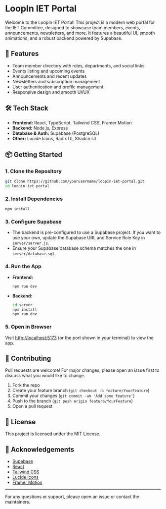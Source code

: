# LoopIn IET Portal

Welcome to the LoopIn IET Portal! This project is a modern web portal for the IET Committee, designed to showcase team members, events, announcements, newsletters, and more. It features a beautiful UI, smooth animations, and a robust backend powered by Supabase.

## 🚀 Features
- Team member directory with roles, departments, and social links
- Events listing and upcoming events
- Announcements and recent updates
- Newsletters and subscription management
- User authentication and profile management
- Responsive design and smooth UI/UX

## 🛠 Tech Stack
- **Frontend:** React, TypeScript, Tailwind CSS, Framer Motion
- **Backend:** Node.js, Express
- **Database & Auth:** Supabase (PostgreSQL)
- **Other:** Lucide Icons, Radix UI, Shadcn UI

## 📦 Getting Started

### 1. Clone the Repository
```bash
git clone https://github.com/yourusername/loopin-iet-portal.git
cd loopin-iet-portal
```

### 2. Install Dependencies
```bash
npm install
```

### 3. Configure Supabase
- The backend is pre-configured to use a Supabase project. If you want to use your own, update the Supabase URL and Service Role Key in `server/server.js`.
- Ensure your Supabase database schema matches the one in `server/database.sql`.

### 4. Run the App
- **Frontend:**
  ```bash
  npm run dev
  ```
- **Backend:**
  ```bash
  cd server
  npm install
  npm run dev
  ```

### 5. Open in Browser
Visit [http://localhost:5173](http://localhost:5173) (or the port shown in your terminal) to view the app.

## 🤝 Contributing
Pull requests are welcome! For major changes, please open an issue first to discuss what you would like to change.

1. Fork the repo
2. Create your feature branch (`git checkout -b feature/YourFeature`)
3. Commit your changes (`git commit -am 'Add some feature'`)
4. Push to the branch (`git push origin feature/YourFeature`)
5. Open a pull request

## 📄 License
This project is licensed under the MIT License.

## 🙏 Acknowledgements
- [Supabase](https://supabase.com/)
- [React](https://react.dev/)
- [Tailwind CSS](https://tailwindcss.com/)
- [Lucide Icons](https://lucide.dev/)
- [Framer Motion](https://www.framer.com/motion/)

---

For any questions or support, please open an issue or contact the maintainers. 